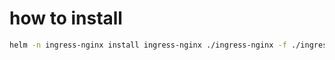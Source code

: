 



# how to install
```bash
helm -n ingress-nginx install ingress-nginx ./ingress-nginx -f ./ingress-nginx/values.yaml --create-namespace
```
